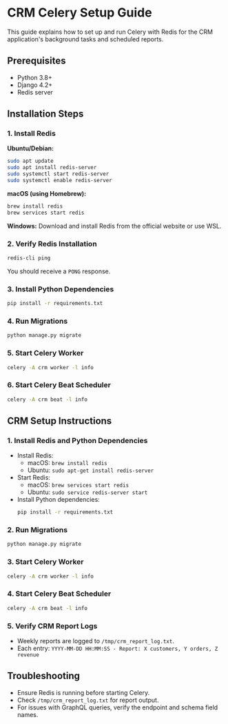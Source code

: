 # CRM Celery Setup Guide

This guide explains how to set up and run Celery with Redis for the CRM application's background tasks and scheduled reports.

## Prerequisites

- Python 3.8+
- Django 4.2+
- Redis server

## Installation Steps

### 1. Install Redis

**Ubuntu/Debian:**
```bash
sudo apt update
sudo apt install redis-server
sudo systemctl start redis-server
sudo systemctl enable redis-server
```

**macOS (using Homebrew):**
```bash
brew install redis
brew services start redis
```

**Windows:**
Download and install Redis from the official website or use WSL.

### 2. Verify Redis Installation
```bash
redis-cli ping
```
You should receive a `PONG` response.

### 3. Install Python Dependencies
```bash
pip install -r requirements.txt
```

### 4. Run Migrations
```bash
python manage.py migrate
```

### 5. Start Celery Worker
```bash
celery -A crm worker -l info
```

### 6. Start Celery Beat Scheduler
```bash
celery -A crm beat -l info
```

## CRM Setup Instructions

### 1. Install Redis and Python Dependencies

- Install Redis:
  - macOS: `brew install redis`
  - Ubuntu: `sudo apt-get install redis-server`
- Start Redis:
  - macOS: `brew services start redis`
  - Ubuntu: `sudo service redis-server start`
- Install Python dependencies:
  ```sh
  pip install -r requirements.txt
  ```

### 2. Run Migrations

```sh
python manage.py migrate
```

### 3. Start Celery Worker

```sh
celery -A crm worker -l info
```

### 4. Start Celery Beat Scheduler

```sh
celery -A crm beat -l info
```

### 5. Verify CRM Report Logs

- Weekly reports are logged to `/tmp/crm_report_log.txt`.
- Each entry: `YYYY-MM-DD HH:MM:SS - Report: X customers, Y orders, Z revenue`

## Troubleshooting
- Ensure Redis is running before starting Celery.
- Check `/tmp/crm_report_log.txt` for report output.
- For issues with GraphQL queries, verify the endpoint and schema field names.
